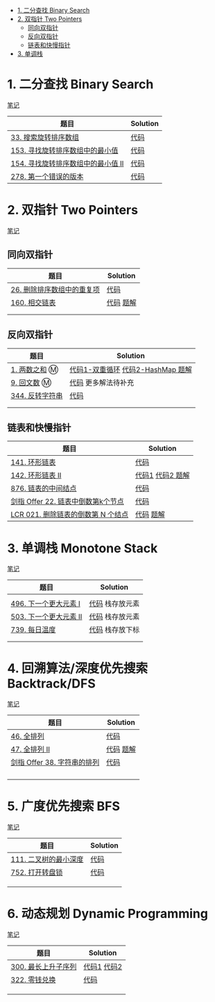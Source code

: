 * [1\. 二分查找 Binary Search](#1-%E4%BA%8C%E5%88%86%E6%9F%A5%E6%89%BE-binary-search)
* [2\. 双指针 Two Pointers](#2-%E5%8F%8C%E6%8C%87%E9%92%88-two-pointers)
  * [同向双指针](#%E5%90%8C%E5%90%91%E5%8F%8C%E6%8C%87%E9%92%88)
  * [反向双指针](#%E5%8F%8D%E5%90%91%E5%8F%8C%E6%8C%87%E9%92%88)
  * [链表和快慢指针](#%E9%93%BE%E8%A1%A8%E5%92%8C%E5%BF%AB%E6%85%A2%E6%8C%87%E9%92%88)
* [3\. 单调栈](#3-%E5%8D%95%E8%B0%83%E6%A0%88)



# 1. 二分查找 Binary Search

[笔记](https://github.com/lvhlvh/algorithm-notes/blob/master/02.%E5%BF%AB%E6%8E%92-%E5%BD%92%E5%B9%B6-%E4%BA%8C%E5%88%86.md)

| 题目                                                         | Solution                                                     |
| ------------------------------------------------------------ | ------------------------------------------------------------ |
| [33. 搜索旋转排序数组](https://leetcode-cn.com/problems/search-in-rotated-sorted-array/) | [代码](src/main/java/Q033搜索旋转排序数组/Solution.java)    |
| [153. 寻找旋转排序数组中的最小值](https://leetcode-cn.com/problems/find-minimum-in-rotated-sorted-array/) | [代码](./src/main/java/Q153寻找旋转排序数组中的最小值/Solution.java) |
| [154. 寻找旋转排序数组中的最小值 II](https://leetcode-cn.com/problems/find-minimum-in-rotated-sorted-array-ii/) | [代码](./src/main/java/Q153寻找旋转排序数组中的最小值2/Solution.java) |
| [278. 第一个错误的版本](https://leetcode-cn.com/problems/first-bad-version/) | [代码](./src/main/java/Q278第一个错误的版本/Solution.java)   |

# 2. 双指针 Two Pointers

[笔记](https://github.com/lvhlvh/algorithm-notes/blob/master/05.%E5%8F%8C%E6%8C%87%E9%92%88.md)

## 同向双指针

| 题目                                                         | Solution                                                     |
| ------------------------------------------------------------ | ------------------------------------------------------------ |
| [26. 删除排序数组中的重复项](https://leetcode-cn.com/problems/remove-duplicates-from-sorted-array/) | [代码](src/main/java/Q026删除排序数组中的重复项/Solution.java) |
| [160. 相交链表](https://leetcode.cn/problems/intersection-of-two-linked-lists/) | [代码](src/main/java/Q160相交链表/Solution.java) [题解](src/main/java/Q160相交链表/note.md) |
|                                                              |                                                              |
|                                                              |                                                              |

## 反向双指针

| 题目                                                         | Solution                                                     |
| ------------------------------------------------------------ | ------------------------------------------------------------ |
| [1. 两数之和](https://leetcode-cn.com/problems/two-sum/) :m: | [代码1-双重循环](./src/main/java/Q001两数之和/Solution.java)  [代码2-HashMap ](./src/main/java/Q001两数之和/Solution2.java) [题解](./src/main/java/Q001两数之和/note.md) |
| [9. 回文数](https://leetcode-cn.com/problems/palindrome-number/) :m: | [代码](src/main/java/Q009回文数/Solution.java) 更多解法待补充 |
| [344. 反转字符串](https://leetcode-cn.com/problems/reverse-string/) | [代码](./src/main/java/Q344反转字符串/Solution.java)         |
|                                                              |                                                              |
|                                                              |                                                              |

## 链表和快慢指针

| 题目                                                         | Solution                                                     |
| ------------------------------------------------------------ | ------------------------------------------------------------ |
| [141. 环形链表](https://leetcode-cn.com/problems/linked-list-cycle/) | [代码](src/main/java/Q141环形链表/Solution.java)             |
| [142. 环形链表 II](https://leetcode-cn.com/problems/linked-list-cycle-ii/) | [代码1](./src/main/java/Q142环形链表2/Solution.java)  [代码2 ](./src/main/java/Q142环形链表2/Solution2.java) [题解](./src/main/java/Q142环形链表2/note.md) |
| [876. 链表的中间结点](https://leetcode-cn.com/problems/middle-of-the-linked-list/) | [代码](src/main/java/Q876链表的中间节点/Solution.java)       |
| [剑指 Offer 22. 链表中倒数第k个节点](https://leetcode-cn.com/problems/lian-biao-zhong-dao-shu-di-kge-jie-dian-lcof/) | [代码](src/main/java/jianzhioffer/Q22链表中倒数第k个节点/Solution.java) |
| [LCR 021. 删除链表的倒数第 N 个结点](https://leetcode.cn/problems/SLwz0R/) | [代码](src/main/java/jianzhioffer/LCR021删除链表倒数第N个节点/Solution.java) [题解](src/main/java/jianzhioffer/LCR021删除链表倒数第N个节点/note.md) |



# 3. 单调栈 Monotone Stack

[笔记](https://github.com/lvhlvh/algorithm-notes/blob/master/07.%E5%8D%95%E8%B0%83%E6%A0%88%E5%8D%95%E8%B0%83%E9%98%9F%E5%88%97%E6%BB%91%E5%8A%A8%E7%AA%97%E5%8F%A3.md)

| 题目                                                         | Solution                                                     |
| ------------------------------------------------------------ | ------------------------------------------------------------ |
|                                                              |                                                              |
| [496. 下一个更大元素 I](https://leetcode-cn.com/problems/next-greater-element-i/) | [代码](src/main/java/Q496下一个更大元素I/Solution.java)  栈存放元素 |
| [503. 下一个更大元素 II](https://leetcode-cn.com/problems/next-greater-element-ii/) | [代码](src/main/java/Q503下一个更大元素II/Solution.java)  栈存放元素 |
| [739. 每日温度](https://leetcode-cn.com/problems/daily-temperatures/) | [代码](src/main/java/Q739每日温度/Solution.java)  栈存放下标 |
|                                                              |                                                              |
|                                                              |                                                              |



# 4. 回溯算法/深度优先搜索 Backtrack/DFS 

[笔记](https://github.com/lvhlvh/algorithm-notes/blob/master/08.%E5%9B%9E%E6%BA%AF%E7%AE%97%E6%B3%95DFS.md) 

| 题目                                                         | Solution                                                     |
| ------------------------------------------------------------ | ------------------------------------------------------------ |
| [46. 全排列](https://leetcode-cn.com/problems/permutations/) | [代码](src/main/java/Q046全排列/Solution.java)               |
| [47. 全排列 II](https://leetcode-cn.com/problems/permutations-ii/) | [代码](src/main/java/Q047全排列II/Solution.java) [题解](./src/main/java/Q047全排列II/note.md) |
| [剑指 Offer 38. 字符串的排列](https://leetcode-cn.com/problems/zi-fu-chuan-de-pai-lie-lcof/) | [代码](src/main/java/jianzhioffer/Q38字符串的排列/Solution.java) |
|                                                              |                                                              |
|                                                              |                                                              |
|                                                              |                                                              |
|                                                              |                                                              |

# 5. 广度优先搜索 BFS

[笔记](https://github.com/lvhlvh/algorithm-notes/blob/master/09.BFS.md)

| 题目                                                         | Solution                                                 |
| ------------------------------------------------------------ | -------------------------------------------------------- |
| [111. 二叉树的最小深度](https://leetcode-cn.com/problems/minimum-depth-of-binary-tree/) | [代码](src/main/java/Q111二叉树的最小深度/Solution.java) |
| [752. 打开转盘锁](https://leetcode-cn.com/problems/open-the-lock/) | [代码](src/main/java/Q752打开转盘锁/Solution.java)       |
|                                                              |                                                          |
|                                                              |                                                          |
|                                                              |                                                          |

# 6. 动态规划 Dynamic Programming

[笔记]()

| 题目                                                         | Solution                                                 |
| ------------------------------------------------------------ | -------------------------------------------------------- |
| [300. 最长上升子序列](https://leetcode-cn.com/problems/longest-increasing-subsequence/) | [代码1](src/main/java/Q300最长上升子序列/Solution.java) [代码2](src/main/java/Q300最长上升子序列/Solution2.java)|
| [322. 零钱兑换](https://leetcode-cn.com/problems/coin-change) | [代码](src/main/java/Q322零钱兑换/Solution.java)       |
|                                                              |                                                          |
|                                                              |                                                          |
|                                                              |                                                          |